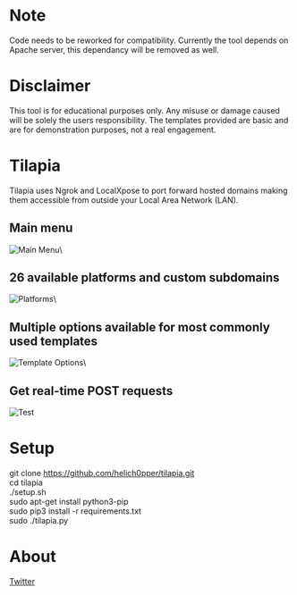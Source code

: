 # Note
Code needs to be reworked for compatibility. Currently the tool depends on Apache server, this dependancy will be removed as well.
# Disclaimer
This tool is for educational purposes only. Any misuse or damage caused will be solely the users responsibility.
The templates provided are basic and are for demonstration purposes, not a real engagement.
# Tilapia
Tilapia uses Ngrok and LocalXpose to port forward hosted domains making them accessible from outside your Local Area Network (LAN). 
## **Main menu**
![Main Menu](https://raw.githubusercontent.com/Helichopper/Tilapia/master/screenshots/1.png)\
## **26 available platforms and custom subdomains**
![Platforms](https://raw.githubusercontent.com/Helichopper/Tilapia/master/screenshots/2.png)\
## **Multiple options available for most commonly used templates**
![Template Options](https://raw.githubusercontent.com/Helichopper/Tilapia/master/screenshots/4.png)\
## **Get real-time POST requests**
![Test](https://raw.githubusercontent.com/Helichopper/Tilapia/master/screenshots/3.png)
# Setup
git clone https://github.com/helich0pper/tilapia.git \
cd tilapia\
./setup.sh\
sudo apt-get install python3-pip\
sudo pip3 install -r requirements.txt\
sudo ./tilapia.py
# About
<a href="https://twitter.com/helich0pper">Twitter</a> <br>
